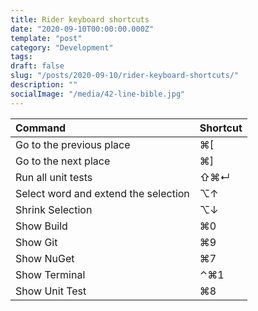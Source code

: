 ```yaml
---
title: Rider keyboard shortcuts
date: "2020-09-10T00:00:00.000Z"
template: "post"
category: "Development"
tags:
draft: false
slug: "/posts/2020-09-10/rider-keyboard-shortcuts/"
description: ""
socialImage: "/media/42-line-bible.jpg"
---
```

  

| Command | Shortcut |
| :--- | :--- |
| Go to the previous place | ⌘\[ |
| Go to the next place | ⌘\] |
| Run all unit tests | ⇧⌘↵ |
| Select word and extend the selection | ⌥↑ |
| Shrink Selection | ⌥↓ |
| Show Build | ⌘0 |
| Show Git | ⌘9 |
| Show NuGet | ⌘7 |
| Show Terminal | ⌃⌘1 |
| Show Unit Test | ⌘8 |

